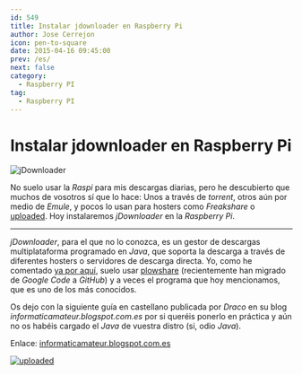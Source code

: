 ```yaml
---
id: 549
title: Instalar jdownloader en Raspberry Pi
author: Jose Cerrejon
icon: pen-to-square
date: 2015-04-16 09:45:00
prev: /es/
next: false
category:
  - Raspberry PI
tag:
  - Raspberry PI
---
```


# Instalar jdownloader en Raspberry Pi

![jDownloader](/images/2015/04/jdownloader.png)
 
No suelo usar la *Raspi* para mis descargas diarias, pero he descubierto que muchos de vosotros sí que lo hace: Unos a través de *torrent*, otros aún por medio de *Emule*, y pocos lo usan para hosters como *Freakshare* o [uploaded](http://ul.to/ref/8900882). Hoy instalaremos *jDownloader* en la *Raspberry Pi*.

- - -
*jDownloader*, para el que no lo conozca, es un gestor de descargas multiplataforma programado en *Java*, que soporta la descarga a través de diferentes hosters o servidores de descarga directa. Yo, como he comentado [ya por aquí](/post.php?id=239), suelo usar [plowshare](https://github.com/mcrapet/plowshare) (recientemente han migrado de *Google Code* a *GitHub*) y a veces el programa que hoy mencionamos, que es uno de los más conocidos.
 
Os dejo con la siguiente guía en castellano publicada por *Draco* en su blog *informaticamateur.blogspot.com.es* por si queréis ponerlo en práctica y aún no os habéis cargado el *Java* de vuestra distro (si, odio *Java*).
 
 Enlace: [informaticamateur.blogspot.com.es](http://informaticamateur.blogspot.com.es/2015/04/instalar-jdownloader-en-raspberry.html)

<p><a href="http://ul.to/ref/8900882"><img src="http://uploaded.net/img/public/234x60.jpg" alt="uploaded" /></a></p>
